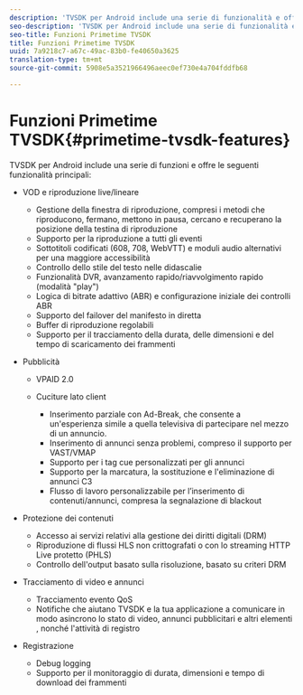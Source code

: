 ```yaml
---
description: 'TVSDK per Android include una serie di funzionalità e offre le seguenti funzionalità principali '
seo-description: 'TVSDK per Android include una serie di funzionalità e offre le seguenti funzionalità principali '
seo-title: Funzioni Primetime TVSDK
title: Funzioni Primetime TVSDK
uuid: 7a9218c7-a67c-49ac-83b0-fe40650a3625
translation-type: tm+mt
source-git-commit: 5908e5a3521966496aeec0ef730e4a704fddfb68

---
```



# Funzioni Primetime TVSDK{#primetime-tvsdk-features}

TVSDK per Android include una serie di funzioni e offre le seguenti funzionalità principali:

* VOD e riproduzione live/lineare

   * Gestione della finestra di riproduzione, compresi i metodi che riproducono, fermano, mettono in pausa, cercano e recuperano la posizione della testina di riproduzione
   * Supporto per la riproduzione a tutti gli eventi
   * Sottotitoli codificati (608, 708, WebVTT) e moduli audio alternativi per una maggiore accessibilità
   * Controllo dello stile del testo nelle didascalie
   * Funzionalità DVR, avanzamento rapido/riavvolgimento rapido (modalità &quot;play&quot;)
   * Logica di bitrate adattivo (ABR) e configurazione iniziale dei controlli ABR
   * Supporto del failover del manifesto in diretta
   * Buffer di riproduzione regolabili
   * Supporto per il tracciamento della durata, delle dimensioni e del tempo di scaricamento dei frammenti

* Pubblicità

   * VPAID 2.0
   * Cuciture lato client

      * Inserimento parziale con Ad-Break, che consente a un&#39;esperienza simile a quella televisiva di partecipare nel mezzo di un annuncio.
      * Inserimento di annunci senza problemi, compreso il supporto per VAST/VMAP
      * Supporto per i tag cue personalizzati per gli annunci
      * Supporto per la marcatura, la sostituzione e l&#39;eliminazione di annunci C3
      * Flusso di lavoro personalizzabile per l’inserimento di contenuti/annunci, compresa la segnalazione di blackout

* Protezione dei contenuti

   * Accesso ai servizi relativi alla gestione dei diritti digitali (DRM)
   * Riproduzione di flussi HLS non crittografati o con lo streaming HTTP Live protetto (PHLS)
   * Controllo dell&#39;output basato sulla risoluzione, basato su criteri DRM

* Tracciamento di video e annunci

   * Tracciamento evento QoS
   * Notifiche che aiutano TVSDK e la tua applicazione a comunicare in modo asincrono lo stato di video, annunci pubblicitari e altri elementi , nonché l&#39;attività di registro

* Registrazione

   * Debug logging
   * Supporto per il monitoraggio di durata, dimensioni e tempo di download dei frammenti

